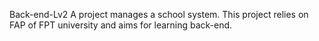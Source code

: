 Back-end-Lv2
A project manages a school system. This project relies on FAP of FPT university and aims for learning back-end. 
